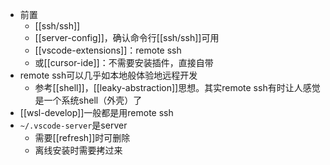 - 前置
  - [[ssh/ssh]]
  - [[server-config]]，确认命令行[[ssh/ssh]]可用
  - [[vscode-extensions]]：remote ssh
  - 或[[cursor-ide]]：不需要安装插件，直接自带
- remote ssh可以几乎如本地般体验地远程开发
  - 参考[[shell]]，[[leaky-abstraction]]思想。其实remote ssh有时让人感觉是一个系统shell（外壳）了
- [[wsl-develop]]一般都是用remote ssh
- `~/.vscode-server`是server
  - 需要[[refresh]]时可删除
  - 离线安装时需要拷过来